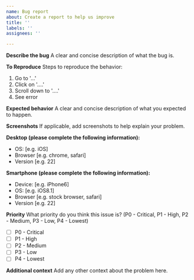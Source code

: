 ```yaml
---
name: Bug report
about: Create a report to help us improve
title: ''
labels: ''
assignees: ''

---
```


**Describe the bug**
A clear and concise description of what the bug is.

**To Reproduce**
Steps to reproduce the behavior:
1. Go to '...'
2. Click on '....'
3. Scroll down to '....'
4. See error

**Expected behavior**
A clear and concise description of what you expected to happen.

**Screenshots**
If applicable, add screenshots to help explain your problem.

**Desktop (please complete the following information):**
 - OS: [e.g. iOS]
 - Browser [e.g. chrome, safari]
 - Version [e.g. 22]

**Smartphone (please complete the following information):**
 - Device: [e.g. iPhone6]
 - OS: [e.g. iOS8.1]
 - Browser [e.g. stock browser, safari]
 - Version [e.g. 22]

 **Priority**
What priority do you think this issue is? (P0 - Critical, P1 - High, P2 - Medium, P3 - Low, P4 - Lowest)
- [ ] P0 - Critical
- [ ] P1 - High
- [ ] P2 - Medium
- [ ] P3 - Low
- [ ] P4 - Lowest

**Additional context**
Add any other context about the problem here.
